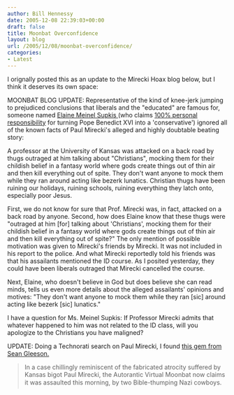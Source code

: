 ```yaml
---
author: Bill Hennessy
date: 2005-12-08 22:39:03+00:00
draft: false
title: Moonbat Overconfidence
layout: blog
url: /2005/12/08/moonbat-overconfidence/
categories:
- Latest
---
```


I orignally posted this as an update to the Mirecki Hoax blog below, but I think it deserves its own space:

MOONBAT BLOG UPDATE:  Representative of the kind of knee-jerk jumping to prejudiced conclusions that liberals  and the "educated" are famous for, someone named [Elaine Meinel Supkis ](https://culturelifereligion.blogspot.com/2005/12/thugs-attack-kansas-professor-they.html) (who claims [100% personal responsibility](https://www.node707.com/archives/003790.shtml) for turning Pope Benedict XVI into a 'conservative') ignored all of the known facts of Paul Mirecki's alleged and highly doubtable beating story:



> 
A professor at the University of Kansas was attacked on a back road by thugs outraged at him talking about "Christians", mocking them for their childish belief in a fantasy world where gods create things out of thin air and then kill everything out of spite. They don't want anyone to mock them while they ran around acting like bezerk lunatics. Christian thugs have been ruining our holidays, ruining schools, ruining everything they latch onto, especially poor Jesus.



First, we do not know for sure that Prof. Mirecki was, in fact, attacked on a back road by anyone.  Second, how does Elaine know that these thugs were "outraged at him [for] talking about 'Christians', mocking them for their childish belief in a fantasy world where gods create things out of thin air and then kill everything out of spite?"  The only mention of possible motivation was given to Mirecki's friends by Mirecki.  It was not included in his report to the police.  And what Mirecki reportedly told his friends was that his assailants mentioned the ID course.  As I posited yesterday, they could have been liberals outraged that Mirecki cancelled the course.

Next, Elaine, who doesn't believe in God but does believe she can read minds, tells us even more details about the alleged assailants' opinions and motives:  "They don't want anyone to mock them while they ran [sic] around acting like bezerk [sic] lunatics."

I have a question for Ms. Meinel Supkis:  If Professor Mirecki admits that whatever happened to him was not related to the ID class, will you apologize to the Christians you have maligned?

UPDATE:  Doing a Technorati search on Paul Mirecki, I found [this gem from Sean Gleeson.](https://sean.gleeson.us/2005/12/08/autorantic-virtual-moonbat-claims-roadside-beating)



> In a case chillingly reminiscent of the fabricated atrocity suffered by Kansas bigot Paul Mirecki, the Autorantic Virtual Moonbat now claims it was assaulted this morning, by two Bible-thumping Nazi cowboys.



